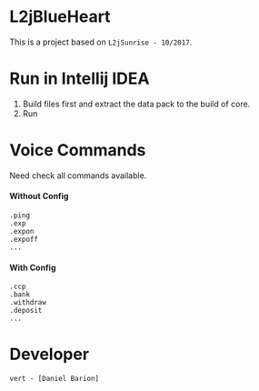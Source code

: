 # L2jBlueHeart
This is a project based on `L2jSunrise - 10/2017`.

# Run in Intellij IDEA
1. Build files first and extract the data pack to the build of core.
1. Run

# Voice Commands
Need check all commands available.

#### Without Config
```
.ping
.exp
.expon
.expoff
...
```
#### With Config
```
.ccp
.bank
.withdraw
.deposit
...
```

# Developer
`vert - [Daniel Barion]`